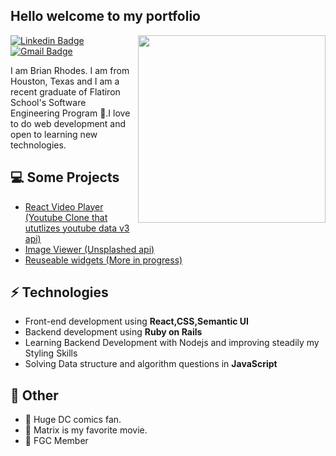 <h2> Hello welcome to my portfolio</h2>

<img align='right' src='https://i.imgur.com/IV9nxG3.jpg' width='300"'>

[![Linkedin Badge](https://img.shields.io/badge/-Linkedin-blue?style=flat-square&logo=Linkedin&logoColor=white&link=https://www.linkedin.com/in/suyash-srivastava-458b0117)](https://www.linkedin.com/in/brian-rhodes-98640620b/) 
[![Gmail Badge](https://img.shields.io/badge/-Gmail-Red?style=flat-square&logo=Gmail&logoColor=white&link=mailto:brianr4548@gmail.com)](mailto:brianr4548@gmail.com)

I am Brian Rhodes. I am from Houston, Texas and I am a recent graduate of Flatiron School's Software Engineering Program 🏫.I love to do web development and open to learning new technologies.

## 💻 Some Projects
* [React Video Player (Youtube Clone that ututlizes youtube data v3 api)](https://video-player-rmnb8owyc-brian4548.vercel.app/)
* [Image Viewer (Unsplashed api)](https://images-khss97b8y-brian4548.vercel.app/)
* [Reuseable widgets (More in progress)](https://widgets-ab1jcr526-brian4548.vercel.app/)

## ⚡ Technologies 
- Front-end development using **React,CSS,Semantic UI**
- Backend development using **Ruby on Rails**
- Learning Backend Development with Nodejs and improving steadily my Styling Skills
- Solving Data structure and algorithm questions in **JavaScript**

## 👋 Other 
- 💎 Huge DC comics fan.
- 💎 Matrix is my favorite movie.
- 💎 FGC Member
